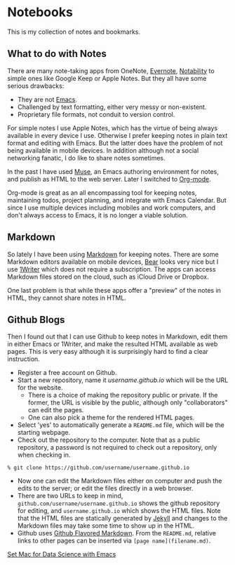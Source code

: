 # Notebooks

This is my collection of notes and bookmarks.

## What to do with Notes 

There are many note-taking apps from OneNote, [Evernote](https://evernote.com),
[Notability](https://www.gingerlabs.com) to simple ones like Google Keep or Apple
Notes. But they all have some serious drawbacks:

- They are not [Emacs](https://www.gnu.org/software/emacs/).
- Challenged by text formatting, either very messy or non-existent.
- Proprietary file formats, not conduit to version control.

For simple notes I use Apple Notes, which has the virtue of being always available in
every device I use. Otherwise I prefer keeping notes in plain text format and editing
with Emacs. But the latter does have the problem of not being available in mobile
devices. In addition although not a social networking fanatic, I do like to share
notes sometimes.

In the past I have used [Muse](https://www.gnu.org/software/emacs-muse/index.html),
an Emacs authoring environment for notes, and publish as HTML to the web
server. Later I switched to [Org-mode](https://orgmode.org).

Org-mode is great as an all encompassing tool for keeping notes, maintaining todos,
project planning, and integrate with Emacs Calendar. But since I use multiple devices
including mobiles and work computers, and don't always access to Emacs, it is no
longer a viable solution.

## Markdown

So lately I have been using [Markdown](https://www.markdownguide.org) for keeping
notes. There are some Markdown editors available on mobile devices,
[Bear](https://bear.app) looks very nice but I use [1Writer](https://1writerapp.com)
which does not require a subscription. The apps can access Markdown files stored on
the cloud, such as iCloud Drive or Dropbox. 

One last problem is that while these apps offer a "preview" of the notes in HTML,
they cannot share notes in HTML.

## Github Blogs

Then I found out that I can use Github to keep notes in Markdown, edit them in either
Emacs or 1Writer, and make the resulted HTML available as web pages. This is very
easy although it is surprisingly hard to find a clear instruction.

- Register a free account on Github.
- Start a new repository, name it *username.github.io* which will be the URL for the
  website. 
  - There is a choice of making the repository public or private. If the former, the
    URL is visible by the public, although only "collaborators" can edit the pages.
  - One can also pick a theme for the rendered HTML pages. 
- Select 'yes' to automatically generate a `README.md` file, which will be the
  starting webpage.
- Check out the repository to the computer. Note that as a public repository, a
password is not required to check out a repository, only when checking in.
```
% git clone https://github.com/username/username.github.io
```
- Now one can edit the Markdown files either on computer and push the edits to the
  server; or edit the files directly in a web browser. 
- There are two URLs to keep in mind, `github.com/username/username.github.io` shows
  the github repository for editing, and `username.github.io` which shows the HTML
  files. Note that the HTML files are statically generated by
  [Jekyll](https://jekyllrb.com) and changes to the Markdown files may take some time
  to show up in the HTML.
- Github uses [Github Flavored Markdown](https://github.github.com/gfm/). From the
  `README.md`, relative links to other pages can be inserted via `[page
  name](filename.md)`.

[Set Mac for Data Science with Emacs](mac-emacs-data.md)
